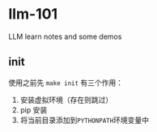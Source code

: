 # llm-101
LLM learn notes and some demos

## init
使用之前先 `make init` 有三个作用：

1. 安装虚拟环境（存在则跳过）
2. pip 安装
3. 将当前目录添加到`PYTHONPATH`环境变量中


